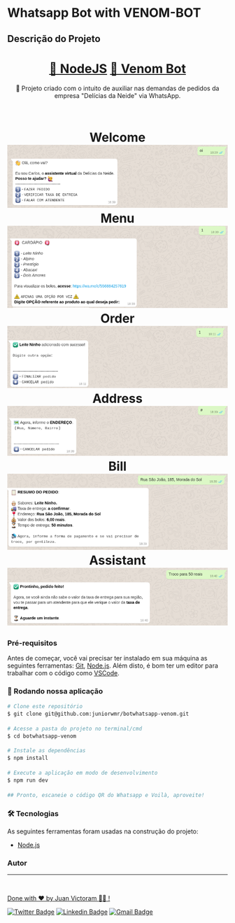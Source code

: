 # Whatsapp Bot with VENOM-BOT

## Descrição do Projeto

<p align="center"></p>
<h1 align="center">
    <a href="https://nodejs.org/en/">🔗 NodeJS</a>
    <a href="https://www.npmjs.com/package/venom-bot">🧠 Venom Bot</a>
</h1>
<p align="center">🚀 Projeto criado com o intuito de auxiliar nas demandas de pedidos da empresa "Delícias da Neide" via WhatsApp.</p>
<br>
<h1 align="center">
  Welcome
  <img alt="Welcome" title="Welcome" src="./assets/welcome.png" />
  Menu
  <img alt="Menu" title="Menu" src="./assets/menu.png" />
  Order
  <img alt="Order" title="Order" src="./assets/order.png" />
  Address
  <img alt="Address" title="Address" src="./assets/address.png" />
  Bill
  <img alt="Bill" title="Bill" src="./assets/bill.png" />
  Assistant
  <img alt="Assistant" title="Assistant" src="./assets/assistant.png" />
</h1>

### Pré-requisitos

Antes de começar, você vai precisar ter instalado em sua máquina as seguintes ferramentas:
[Git](https://git-scm.com), [Node.js](https://nodejs.org/en/).
Além disto, é bom ter um editor para trabalhar com o código como [VSCode](https://code.visualstudio.com/).

### 🎲 Rodando nossa aplicação

```bash
# Clone este repositório
$ git clone git@github.com:juniorwmr/botwhatsapp-venom.git

# Acesse a pasta do projeto no terminal/cmd
$ cd botwhatsapp-venom

# Instale as dependências
$ npm install

# Execute a aplicação em modo de desenvolvimento
$ npm run dev

## Pronto, escaneie o código QR do Whatsapp e Voilà, aproveite!
```

### 🛠 Tecnologias

As seguintes ferramentas foram usadas na construção do projeto:

- [Node.js](https://nodejs.org/en/)

### Autor

---

<a href="https://juanvictoram.github.io/">
 <img style="border-radius: 30;" src="hhttps://avatars.githubusercontent.com/u/119392809?v=4" width="100px;" alt=""/>
 <br />

Done with ❤️ by Juan Victoram 👋🏽 !

[![Twitter Badge](https://img.shields.io/badge/-@juniorwmr-1ca0f1?style=flat-square&labelColor=1ca0f1&logo=twitter&logoColor=white&link=https://twitter.com/juniorwmr)](https://twitter.com/juniorwmr) [![Linkedin Badge](https://img.shields.io/badge/-Washington-blue?style=flat-square&logo=Linkedin&logoColor=white&link=https://www.linkedin.com/in/juniorwmr/)](https://www.linkedin.com/in/juniorwmr/)
[![Gmail Badge](https://img.shields.io/badge/-juniorwmr@gmail.com-c14438?style=flat-square&logo=Gmail&logoColor=white&link=mailto:juniorripardo@gmail.com)](mailto:juniorripardo@gmail.com)
